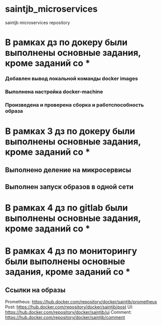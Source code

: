# saintjb_microservices
saintjb microservices repository

# В рамках дз по докеру были выполнены основные задания, кроме заданий со *
### Добавлен вывод локальной команды docker images
### Выполнена настройка docker-machine
### Произведена и проверена сборка и работспособность образа

# В рамках 3 дз по докеру были выполнены основные задания, кроме заданий со *
## Выполнено деление на микросервисы
## Выполнен запуск образов в одной сети

# В рамках 4 дз по gitlab были выполнены основные задания, кроме заданий со *

#  В рамках 4 дз по мониторингу были выполнены основные задания, кроме заданий со *
## Ссылки на образы
Prometheus: https://hub.docker.com/repository/docker/saintjb/prometheus
Post: https://hub.docker.com/repository/docker/saintjb/post
UI: https://hub.docker.com/repository/docker/saintjb/ui
Comment: https://hub.docker.com/repository/docker/saintjb/comment
